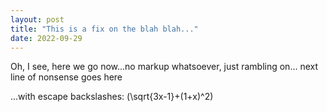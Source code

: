 ```yaml
---
layout: post
title: "This is a fix on the blah blah..."
date: 2022-09-29
---
```


Oh, I see, here we go now...no markup whatsoever, just rambling on...
next line of nonsense goes here

...with escape backslashes: \(\sqrt{3x-1}+(1+x)^2\)
